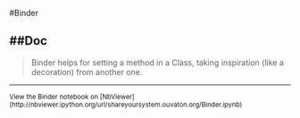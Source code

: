 
<!--
FrozenIsBool False
-->

#Binder

##Doc
----


> 
> Binder helps for setting a method in a Class,
> taking inspiration (like a decoration) from another one.
> 
> 
> 

----

<small>
View the Binder notebook on [NbViewer](http://nbviewer.ipython.org/url/shareyoursystem.ouvaton.org/Binder.ipynb)
</small>

